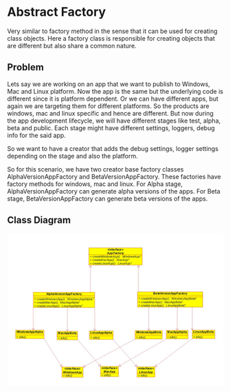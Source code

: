 # Abstract Factory

Very similar to factory method in the sense that it can be used for creating class objects.
Here a factory class is responsible for creating objects that are different but also share a common nature.

## Problem
Lets say we are working on an app that we want to publish to Windows, Mac and Linux platform. Now the app is the same but the underlying code is different since it is platform dependent.
Or we can have different apps, but again we are targeting them for different platforms. So the products are windows, mac and linux specific and hence are different.
But now during the app development lifecycle, we will have different stages like test, alpha, beta and public. 
Each stage might have different settings, loggers, debug info for the said app.

So we want to have a creator that adds the debug settings, logger settings depending on the stage and also the platform.

So for this scenario, we have two creator base factory classes AlphaVersionAppFactory and BetaVersionAppFactory. These factories have factory methods for windows, mac and linux. 
For Alpha stage, AlphaVersionAppFactory can generate alpha versions of the apps.
For Beta stage, BetaVersionAppFactory can generate beta versions of the apps.

## Class Diagram
![UML](../../media/Creational/abstract_factory.jpg)